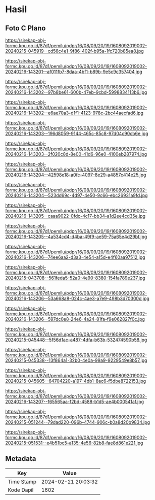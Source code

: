 # Hasil

## Foto C Plano

https://sirekap-obj-formc.kpu.go.id/87d1/pemilu/pdpr/16/08/09/20/19/1608092019002-20240215-045919--cd56c4e1-9f86-402f-b95a-1fc720b85ea8.jpg

https://sirekap-obj-formc.kpu.go.id/87d1/pemilu/pdpr/16/08/09/20/19/1608092019002-20240216-143201--af011fb7-8daa-4bf1-b89b-9e5c9c357404.jpg

https://sirekap-obj-formc.kpu.go.id/87d1/pemilu/pdpr/16/08/09/20/19/1608092019002-20240216-143202--97b8be61-600b-47eb-9cbd-5998834113b6.jpg

https://sirekap-obj-formc.kpu.go.id/87d1/pemilu/pdpr/16/08/09/20/19/1608092019002-20240216-143202--e6ae70a3-d1f1-4123-978c-2bc44aecfad6.jpg

https://sirekap-obj-formc.kpu.go.id/87d1/pemilu/pdpr/16/08/09/20/19/1608092019002-20240216-143203--196d8059-9144-465c-85c8-97d04c90cb6e.jpg

https://sirekap-obj-formc.kpu.go.id/87d1/pemilu/pdpr/16/08/09/20/19/1608092019002-20240216-143203--2f020c8d-8e00-41d6-96e0-4100eb287974.jpg

https://sirekap-obj-formc.kpu.go.id/87d1/pemilu/pdpr/16/08/09/20/19/1608092019002-20240216-143204--42598e18-a0fc-4097-8e29-a4857c414e25.jpg

https://sirekap-obj-formc.kpu.go.id/87d1/pemilu/pdpr/16/08/09/20/19/1608092019002-20240216-143204--523dd69c-4d97-4e50-9c66-ebc26931a9fd.jpg

https://sirekap-obj-formc.kpu.go.id/87d1/pemilu/pdpr/16/08/09/20/19/1608092019002-20240216-143205--caaa9022-0fdc-4c17-bb34-a1d2ee4cd35e.jpg

https://sirekap-obj-formc.kpu.go.id/87d1/pemilu/pdpr/16/08/09/20/19/1608092019002-20240216-143205--4a534cd4-d4ba-49f9-ae59-75a65e4d29bf.jpg

https://sirekap-obj-formc.kpu.go.id/87d1/pemilu/pdpr/16/08/09/20/19/1608092019002-20240216-143206--74ee6aa2-d3a3-4e54-a15d-e4f60aa97512.jpg

https://sirekap-obj-formc.kpu.go.id/87d1/pemilu/pdpr/16/08/09/20/19/1608092019002-20240215-043708--561feda5-52a0-4e90-8380-154fa789e237.jpg

https://sirekap-obj-formc.kpu.go.id/87d1/pemilu/pdpr/16/08/09/20/19/1608092019002-20240216-143206--53a668a8-024c-4ae3-a7e9-498b3d70300d.jpg

https://sirekap-obj-formc.kpu.go.id/87d1/pemilu/pdpr/16/08/09/20/19/1608092019002-20240216-143206--597dc0e8-24e6-4a24-81fa-f9e062827f0c.jpg

https://sirekap-obj-formc.kpu.go.id/87d1/pemilu/pdpr/16/08/09/20/19/1608092019002-20240215-045448--5f56d1ac-a487-4dfa-b63b-532474590b58.jpg

https://sirekap-obj-formc.kpu.go.id/87d1/pemilu/pdpr/16/08/09/20/19/1608092019002-20240215-045338--13f864a1-32b0-4e0a-99a9-9229549e8b57.jpg

https://sirekap-obj-formc.kpu.go.id/87d1/pemilu/pdpr/16/08/09/20/19/1608092019002-20240215-045605--64704220-a197-4db1-8ac6-f5dbe8722153.jpg

https://sirekap-obj-formc.kpu.go.id/87d1/pemilu/pdpr/16/08/09/20/19/1608092019002-20240216-143207--f65565aa-f2bd-4588-b1d5-ae4b000541af.jpg

https://sirekap-obj-formc.kpu.go.id/87d1/pemilu/pdpr/16/08/09/20/19/1608092019002-20240215-051244--79dad220-096b-4744-906c-b0a8d20b9834.jpg

https://sirekap-obj-formc.kpu.go.id/87d1/pemilu/pdpr/16/08/09/20/19/1608092019002-20240215-051531--e4b51bc5-a135-4e56-82b8-fae8d861e221.jpg


## Metadata

| Key        | Value               |
| ---------- | ------------------- |
| Time Stamp | 2024-02-21 20:03:32 |
| Kode Dapil | 1602                |



